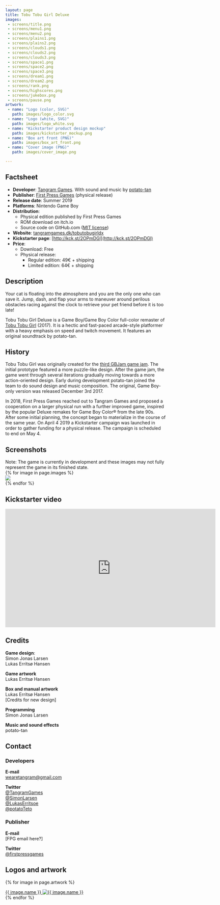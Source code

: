 ```yaml
---
layout: page
title: Tobu Tobu Girl Deluxe
images:
 - screens/title.png
 - screens/menu1.png
 - screens/menu2.png
 - screens/plains1.png
 - screens/plains2.png
 - screens/clouds1.png
 - screens/clouds2.png
 - screens/clouds3.png
 - screens/space1.png
 - screens/space2.png
 - screens/space3.png
 - screens/dream1.png
 - screens/dream2.png
 - screens/rank.png
 - screens/highscores.png
 - screens/jukebox.png
 - screens/pause.png
artwork:
 - name: "Logo (color, SVG)"
   path: images/logo_color.svg
 - name: "Logo (white, SVG)"
   path: images/logo_white.svg
 - name: "Kickstarter product design mockup"
   path: images/kickstarter_mockup.png
 - name: "Box art front (PNG)"
   path: images/box_art_front.png
 - name: "Cover image (PNG)"
   path: images/cover_image.png

---
```

## Factsheet ##

* **Developer**: [Tangram Games](http://tangramgames.dk). With sound and music by [potato-tan](http://potatotan.com)
* **Publisher**: [First Press Games](https://firstpressgames.com) (physical release)
* **Release date**: Summer 2019
* **Platforms**: Nintendo Game Boy
* **Distribution**:
  - Physical edition published by First Press Games
  - ROM download on itch.io
  - Source code on GitHub.com ([MIT license](https://opensource.org/licenses/MIT))
* **Website**: [tangramgames.dk/tobutobugirldx](http://tangramgames.dk/tobutobugirldx)
* **Kickstarter page**: [http://kck.st/2OPmDGl](http://kck.st/2OPmDGl)
* **Price**:
  - Download: Free
  - Physical release:
    - Regular edition: 49€ + shipping
    - Limited edition: 64€ + shipping

## Description ##

Your cat is floating into the atmosphere and you are the only one who can save it. Jump, dash, and flap your arms to maneuver around perilous obstacles racing against the clock to retrieve your pet friend before it is too late!

Tobu Tobu Girl Deluxe is a Game Boy/Game Boy Color full-color remaster of [Tobu Tobu Girl](/tobutobugirl) (2017).
It is a hectic and fast-paced arcade-style platformer with a heavy emphasis on speed and twitch movement.
It features an original soundtrack by potato-tan.

## History ##

Tobu Tobu Girl was originally created for the [third GBJam game jam](http://jams.gamejolt.io/gbjam3/). The initial prototype featured a more puzzle-like design. After the game jam, the game went through several iterations gradually moving towards a more action-oriented design. Early during development potato-tan joined the team to do sound design and music composition. The original, Game Boy-only version was released December 3rd 2017.

In 2018, First Press Games reached out to Tangram Games and proposed a cooperation on a larger physical run with a further improved game, inspired by the popular Deluxe remakes for Game Boy Color® from the late 90s. After some initial planning, the concept began to materialize in the course of the same year.
On April 4 2019 a Kickstarter campaign was launched in order to gather funding for a physical release. The campaign is scheduled to end on May 4.

## Screenshots ##

<div class="alert alert-info">
Note: The game is currently in development and these images may not fully represent the game in its finished state.
</div>

<div class="row">
	{% for image in page.images %}
	<div class="col-sm-4">
		<a href="{{ image }}">
			<img src="{{ image }}" class="img-responsive thumbnail">
		</a>
	</div>
	{% endfor %}
</div>

## Kickstarter video ##

<div class="embed-responsive embed-responsive-16by9">
    <iframe width="660" height="372" src="https://www.kickstarter.com/projects/firstpressgames/tobu-tobu-girl-deluxe-for-gb-gbc/widget/video.html" frameborder="0" scrolling="no">
    </iframe>
</div>

## Credits ##

**Game design**:<br>
Simon Jonas Larsen<br>
Lukas Erritsø Hansen

**Game artwork**<br>
Lukas Erritsø Hansen

**Box and manual artwork**<br>
Lukas Erritsø Hansen<br>
[Credits for new design]

**Programming**<br>
Simon Jonas Larsen

**Music and sound effects**<br>
potato-tan

## Contact ##

### Developers

**E-mail**<br>
<a href="mailto:&#119;&#101;&#097;&#114;&#101;&#116;&#097;&#110;&#103;&#114;&#097;&#109;&#064;&#103;&#109;&#097;&#105;&#108;&#046;&#099;&#111;&#109;">wearetangram@gmail.com</a>

**Twitter**<br>
<a href="https://twitter.com/TangramGames">@TangramGames</a><br>
<a href="https://twitter.com/SimonLarsen">@SimonLarsen</a><br>
<a href="https://twitter.com/LukasErritsoe">@LukasErritsoe</a><br>
<a href="https://twitter.com/potatoTeto">@potatoTeto</a>

### Publisher

**E-mail**<br>
[FPG email here?]

**Twitter**<br>
<a href="https://twitter.com/firstpressgames">@firstpressgames</a>

## Logos and artwork ##

{% for image in page.artwork %}
<div class="well">
    <a href="{{ image.path }}">
        {{ image.name }}
        <img class="img-responsive checkered-bg" src="{{ image.path }}" alt="{{ image.name }}">
    </a>
</div>
{% endfor %}
